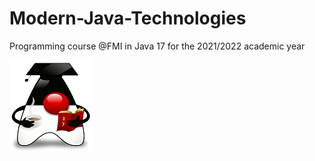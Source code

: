 # Modern-Java-Technologies

Programming course @FMI in Java 17 for the 2021/2022 academic year

![Java 17](images/java-17.png)
